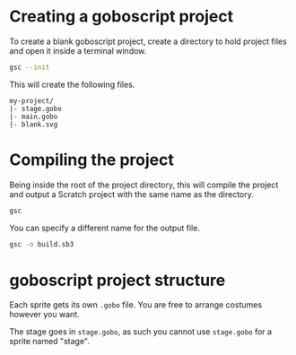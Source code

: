 # Creating a goboscript project

To create a blank goboscript project, create a directory to hold project files and
open it inside a terminal window.

```sh
gsc --init
```

This will create the following files.

```
my-project/
|- stage.gobo
|- main.gobo
|- blank.svg
```

# Compiling the project

Being inside the root of the project directory, this will compile the project and
output a Scratch project with the same name as the directory.

```sh
gsc
```

You can specify a different name for the output file.

```sh
gsc -o build.sb3
```

# goboscript project structure

Each sprite gets its own `.gobo` file. You are free to arrange costumes however you
want.

The stage goes in `stage.gobo`, as such you cannot use `stage.gobo` for a sprite named
"stage".
